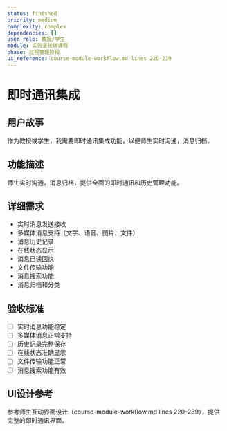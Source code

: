 ```yaml
---
status: finished
priority: medium
complexity: complex
dependencies: []
user_role: 教授/学生
module: 实验室轮转课程
phase: 过程管理阶段
ui_reference: course-module-workflow.md lines 220-239
---
```


# 即时通讯集成

## 用户故事
作为教授或学生，我需要即时通讯集成功能，以便师生实时沟通，消息归档。

## 功能描述
师生实时沟通，消息归档，提供全面的即时通讯和历史管理功能。

## 详细需求
- 实时消息发送接收
- 多媒体消息支持（文字、语音、图片、文件）
- 消息历史记录
- 在线状态显示
- 消息已读回执
- 文件传输功能
- 消息搜索功能
- 消息归档和分类

## 验收标准
- [ ] 实时消息功能稳定
- [ ] 多媒体消息正常支持
- [ ] 历史记录完整保存
- [ ] 在线状态准确显示
- [ ] 文件传输功能正常
- [ ] 消息搜索功能有效

## UI设计参考
参考师生互动界面设计（course-module-workflow.md lines 220-239），提供完整的即时通讯界面。